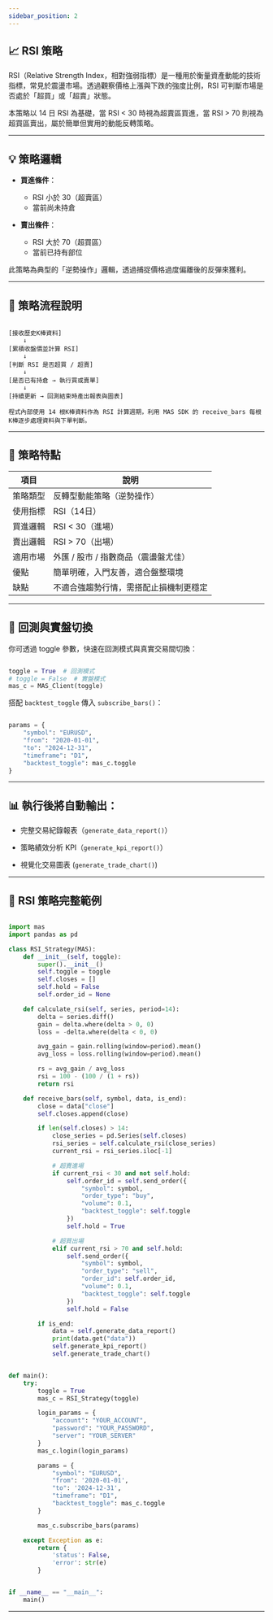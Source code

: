 ```yaml
---
sidebar_position: 2
---
```


## 📈 RSI 策略

RSI（Relative Strength Index，相對強弱指標）是一種用於衡量資產動能的技術指標，常見於震盪市場。透過觀察價格上漲與下跌的強度比例，RSI 可判斷市場是否處於「超買」或「超賣」狀態。

本策略以 14 日 RSI 為基礎，當 RSI < 30 時視為超賣區買進，當 RSI > 70 則視為超買區賣出，屬於簡單但實用的動能反轉策略。

---

## 💡 策略邏輯

- **買進條件**：
  - RSI 小於 30（超賣區）
  - 當前尚未持倉

- **賣出條件**：
  - RSI 大於 70（超買區）
  - 當前已持有部位

此策略為典型的「逆勢操作」邏輯，透過捕捉價格過度偏離後的反彈來獲利。

---

## 🔁 策略流程說明

```text

[接收歷史K棒資料] 
    ↓
[累積收盤價並計算 RSI]
    ↓
[判斷 RSI 是否超買 / 超賣]
    ↓
[是否已有持倉 → 執行買或賣單]
    ↓
[持續更新 → 回測結束時產出報表與圖表]

程式內部使用 14 根K棒資料作為 RSI 計算週期，利用 MAS SDK 的 receive_bars 每根K棒逐步處理資料與下單判斷。

```

---

## 🧩 策略特點

| 項目     | 說明                                |
| ------- | ----------------------------------- |
| 策略類型 | 反轉型動能策略（逆勢操作）             |
| 使用指標 | RSI（14日）                          |       
| 買進邏輯 | RSI < 30（進場）                     |
| 賣出邏輯 | RSI > 70（出場）                     |
| 適用市場 | 外匯 / 股市 / 指數商品（震盪盤尤佳）   |
| 優點     | 簡單明確，入門友善，適合盤整環境       |
| 缺點     | 不適合強趨勢行情，需搭配止損機制更穩定 |

---

## 🚀 回測與實盤切換

你可透過 toggle 參數，快速在回測模式與真實交易間切換：

```python

toggle = True  # 回測模式
# toggle = False  # 實盤模式
mas_c = MAS_Client(toggle)

```

搭配 `backtest_toggle` 傳入 `subscribe_bars()`：

```python

params = {
    "symbol": "EURUSD",
    "from": "2020-01-01",
    "to": "2024-12-31",
    "timeframe": "D1",
    "backtest_toggle": mas_c.toggle
}

```

---

## 📊 執行後將自動輸出：

- 完整交易紀錄報表（`generate_data_report()`）

- 策略績效分析 KPI（`generate_kpi_report()`）

- 視覺化交易圖表 (`generate_trade_chart()`)

---

## 📘 RSI 策略完整範例

```python

import mas
import pandas as pd

class RSI_Strategy(MAS):
    def __init__(self, toggle):
        super().__init__()
        self.toggle = toggle
        self.closes = []
        self.hold = False
        self.order_id = None

    def calculate_rsi(self, series, period=14):
        delta = series.diff()
        gain = delta.where(delta > 0, 0)
        loss = -delta.where(delta < 0, 0)

        avg_gain = gain.rolling(window=period).mean()
        avg_loss = loss.rolling(window=period).mean()

        rs = avg_gain / avg_loss
        rsi = 100 - (100 / (1 + rs))
        return rsi

    def receive_bars(self, symbol, data, is_end):
        close = data["close"]
        self.closes.append(close)

        if len(self.closes) > 14:
            close_series = pd.Series(self.closes)
            rsi_series = self.calculate_rsi(close_series)
            current_rsi = rsi_series.iloc[-1]

            # 超賣進場
            if current_rsi < 30 and not self.hold:
                self.order_id = self.send_order({
                    "symbol": symbol,
                    "order_type": "buy",
                    "volume": 0.1,
                    "backtest_toggle": self.toggle
                })
                self.hold = True

            # 超買出場
            elif current_rsi > 70 and self.hold:
                self.send_order({
                    "symbol": symbol,
                    "order_type": "sell",
                    "order_id": self.order_id,
                    "volume": 0.1,
                    "backtest_toggle": self.toggle
                })
                self.hold = False

        if is_end:
            data = self.generate_data_report()
            print(data.get("data"))
            self.generate_kpi_report()
            self.generate_trade_chart()


def main():
    try:
        toggle = True
        mas_c = RSI_Strategy(toggle)

        login_params = {
            "account": "YOUR_ACCOUNT",
            "password": "YOUR_PASSWORD",
            "server": "YOUR_SERVER"
        }
        mas_c.login(login_params)

        params = {
            "symbol": "EURUSD",
            "from": '2020-01-01',
            "to": '2024-12-31',
            "timeframe": "D1",
            "backtest_toggle": mas_c.toggle
        }

        mas_c.subscribe_bars(params)

    except Exception as e:
        return {
            'status': False,
            'error': str(e)
        }


if __name__ == "__main__":
    main()

```

---